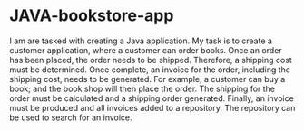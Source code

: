 # JAVA-bookstore-app
I am are tasked with creating a Java application. My task is to create
a customer application, where a customer can order books. Once an order has been placed, the
order needs to be shipped. Therefore, a shipping cost must be determined. Once complete, an
invoice for the order, including the shipping cost, needs to be generated. For example, a customer
can buy a book; and the book shop will then place the order. The shipping for the order must be
calculated and a shipping order generated. Finally, an invoice must be produced and all invoices
added to a repository. The repository can be used to search for an invoice.
